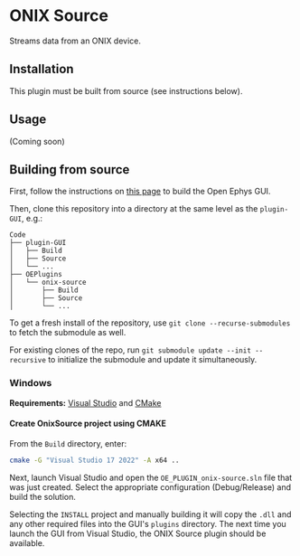 # ONIX Source

Streams data from an ONIX device.

## Installation

This plugin must be built from source (see instructions below).

## Usage

(Coming soon)

## Building from source

First, follow the instructions on [this page](https://open-ephys.github.io/gui-docs/Developer-Guide/Compiling-the-GUI.html) to build the Open Ephys GUI.

Then, clone this repository into a directory at the same level as the `plugin-GUI`, e.g.:

```
Code
├── plugin-GUI
│   ├── Build
│   ├── Source
│   └── ...
├── OEPlugins
│   └── onix-source
│       ├── Build
│       ├── Source
│       └── ...
```

To get a fresh install of the repository, use `git clone --recurse-submodules` to fetch the submodule as well.

For existing clones of the repo, run `git submodule update --init --recursive` to initialize the submodule and update it simultaneously.

### Windows

**Requirements:** [Visual Studio](https://visualstudio.microsoft.com/) and [CMake](https://cmake.org/install/)

#### Create OnixSource project using CMAKE

From the `Build` directory, enter:

```bash
cmake -G "Visual Studio 17 2022" -A x64 ..
```

Next, launch Visual Studio and open the `OE_PLUGIN_onix-source.sln` file that was just created. Select the appropriate configuration (Debug/Release) and build the solution.

Selecting the `INSTALL` project and manually building it will copy the `.dll` and any other required files into the GUI's `plugins` directory. The next time you launch the GUI from Visual Studio, the ONIX Source plugin should be available.
 
